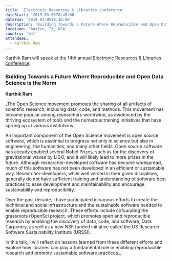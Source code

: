 ```yaml
---
title: 'Electronic Resources & Libraries conference'
dateStart: '2019-03-05T8:45:00'
dateEnd: '2019-03-05T9:30:00'
description: 'Building Towards a Future Where Reproducible and Open Data Science is the Norm'
location: 'Austin, TX, USA'
country: '🇺🇸'
attendees:
  - Karthik Ram
---
```


Karthik Ram will speak at the 14th annual [Electronic Resources & Libraries conference](https://erl19.sched.com/event/I8Q6/s36-building-towards-a-future-where-reproducible-and-open-data-science-is-the-norm).

### Building Towards a Future Where Reproducible and Open Data Science is the Norm

__Karthik Ram__

_The Open Science movement promotes the sharing of all artifacts of scientific research, including data, code, and methods. This movement has become popular among researchers worldwide, as evidenced by the thriving ecosystem of tools and the numerous training initiatives that have sprung up at various institutions.

An important component of the Open Science movement is open source software, which is essential to progress not only in science but also in engineering, the humanities, and many other fields. Open source software has already enabled several Nobel Prizes, such as for the discovery of gravitational waves by LIGO, and it will likely lead to more prizes in the future. Although researcher-developed software has become widespread, much of this software has not been developed in an efficient or sustainable way. Researcher-developers, while well­ versed in their given disciplines, generally do not have sufficient training and understanding of software best practices to ease development and maintainability and encourage sustainability and reproducibility.

Over the past decade, I have participated in various efforts to create the technical and social infrastructure and the sustainable software needed to enable reproducible research. These efforts include cofounding the grassroots rOpenSci project, which promotes open and reproducible research by enabling the discovery of data, code, and software, Data Carpentry, as well as a new NSF funded initiative called the US Research Software Sustainability Institute (URSSI).

In this talk, I will reflect on lessons learned from these different efforts and explore how libraries can play a fundamental role in enabling reproducible research and promote sustainable software practices._
